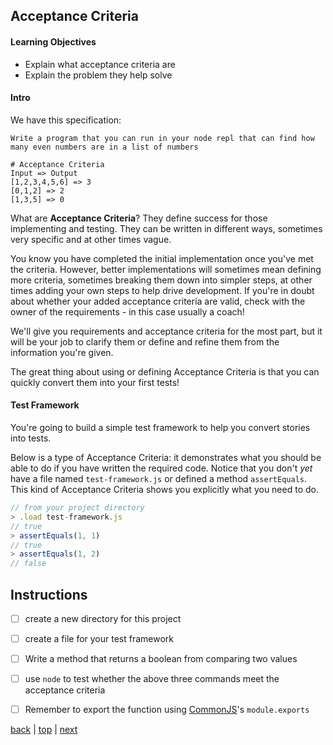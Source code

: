 ## Acceptance Criteria

#### Learning Objectives
- Explain what acceptance criteria are
- Explain the problem they help solve

#### Intro
We have this specification:

```
Write a program that you can run in your node repl that can find how many even numbers are in a list of numbers

# Acceptance Criteria
Input => Output
[1,2,3,4,5,6] => 3
[0,1,2] => 2
[1,3,5] => 0
```

What are **Acceptance Criteria**? They define success for those implementing and testing. They can be written in different ways, sometimes very specific and at other times vague.

You know you have completed the initial implementation once you've met the criteria. However, better implementations will sometimes mean defining more criteria, sometimes breaking them down into simpler steps, at other times adding your own steps to help drive development. If you're in doubt about whether your added acceptance criteria are valid, check with the owner of the requirements - in this case usually a coach!

We'll give you requirements and acceptance criteria for the most part, but it will be your job to clarify them or define and refine them from the information you're given.

The great thing about using or defining Acceptance Criteria is that you can quickly convert them into your first tests!

#### Test Framework

You're going to build a simple test framework to help you convert stories into tests.

Below is a type of Acceptance Criteria: it demonstrates what you should be able to do if you have written the required code. Notice that you don't _yet_ have a file named `test-framework.js` or defined a method `assertEquals`. This kind of Acceptance Criteria shows you explicitly what you need to do.

```js
// from your project directory
> .load test-framework.js
// true
> assertEquals(1, 1)
// true
> assertEquals(1, 2)
// false
```

## Instructions
- [ ] create a new directory for this project
- [ ] create a file for your test framework
- [ ] Write a method that returns a boolean from comparing two values
- [ ] use `node` to test whether the above three commands meet the acceptance criteria
- [ ] Remember to export the function using [CommonJS](https://nodejs.org/docs/latest/api/modules.html)'s `module.exports`



[back](../README.md) | [top](#learning-objectives) | [next](./a-simple-test-framework.md)
